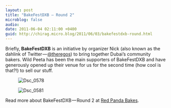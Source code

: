 ```yaml
---
layout: post
title: "BakeFestDXB — Round 2"
microblog: false
audio: 
date: 2011-06-04 02:11:00 +0400
guid: http://chirag.micro.blog/2011/06/03/bakefestdxb-round.html
---
```

<p>Briefly,<strong> BakeFestDXB</strong> is an initiative by organizer Nick (also known as the dahlink of Twitter — <a href="http://twitter.com/#!/theregos" target="_blank">@theregos</a>) to bring together Dubai’s community bakers. Wild Peeta has been the main supporters of BakeFestDXB and have generously opened up their venue for us for the second time (how cool is that?!) to sell our stuff.</p>
<figure><img alt="Dsc_0578" src="http://www.chirag.biz/uploads/2018/b019f16822.jpg"></figure><figure><img alt="Dsc_0581" src="http://www.chirag.biz/uploads/2018/4c189479b7.jpg"></figure><p>Read more about BakeFestDXB — Round 2 at <a href="http://redpandabakes.blogspot.com/2011/05/bakefestdxb-round-2.html" target="_blank">Red Panda Bakes</a>.</p>
